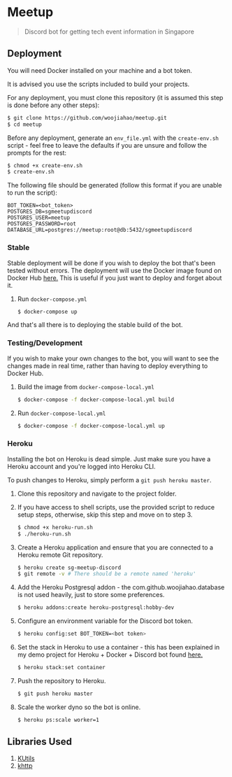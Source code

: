 # Meetup
> Discord bot for getting tech event information in Singapore

## Deployment
You will need Docker installed on your machine and a bot token.

It is advised you use the scripts included to build your projects.

For any deployment, you must clone this repository (it is assumed this step is done before any other steps):

```bash
$ git clone https://github.com/woojiahao/meetup.git
$ cd meetup
```

Before any deployment, generate an `env_file.yml` with the `create-env.sh` script - feel free to leave the defaults if you are unsure and follow the prompts for the rest:

```bash
$ chmod +x create-env.sh
$ create-env.sh
```

The following file should be generated (follow this format if you are unable to run the script):

```
BOT_TOKEN=<bot_token>
POSTGRES_DB=sgmeetupdiscord
POSTGRES_USER=meetup
POSTGRES_PASSWORD=root
DATABASE_URL=postgres://meetup:root@db:5432/sgmeetupdiscord
```

### Stable
Stable deployment will be done if you wish to deploy the bot that's been tested without errors. The deployment will use the Docker image found on Docker Hub [here.](https://hub.docker.com/r/woojiahao/sg-meetup-discord) This is useful if you just want to deploy and forget about it.

1. Run `docker-compose.yml`
   
   ```bash
   $ docker-compose up
   ```

And that's all there is to deploying the stable build of the bot.

### Testing/Development
If you wish to make your own changes to the bot, you will want to see the changes made in real time, rather than having to deploy everything to Docker Hub.

1. Build the image from `docker-compose-local.yml`
   
   ```bash
   $ docker-compose -f docker-compose-local.yml build
   ```

2. Run `docker-compose-local.yml`
   
   ```bash
   $ docker-compose -f docker-compose-local.yml up
   ```

### Heroku
Installing the bot on Heroku is dead simple. Just make sure you have a Heroku account and you're logged into Heroku CLI.

To push changes to Heroku, simply perform a `git push heroku master`. 

1. Clone this repository and navigate to the project folder.
2. If you have access to shell scripts, use the provided script to reduce setup steps, otherwise, skip this step and move on to step 3.
   
   ```bash
   $ chmod +x heroku-run.sh
   $ ./heroku-run.sh
   ```

3. Create a Heroku application and ensure that you are connected to a Heroku remote Git repository.
   
   ```bash
   $ heroku create sg-meetup-discord
   $ git remote -v # There should be a remote named 'heroku'
   ```

4. Add the Heroku Postgresql addon - the com.github.woojiahao.database is not used heavily, just to store some preferences.
   
   ```bash
   $ heroku addons:create heroku-postgresql:hobby-dev
   ```

5. Configure an environment variable for the Discord bot token.
   
   ```bash
   $ heroku config:set BOT_TOKEN=<bot token>
   ```

6. Set the stack in Heroku to use a container - this has been explained in my demo project for Heroku + Docker + Discord bot found [here.](https://github.com/woojiahao/discord-docker)
   
   ```bash
   $ heroku stack:set container
   ```

7. Push the repository to Heroku. 
   
   ```bash
   $ git push heroku master
   ```

8. Scale the worker dyno so the bot is online.
   
   ```bash
   $ heroku ps:scale worker=1
   ```

## Libraries Used
1. [KUtils](https://gitlab.com/Aberrantfox/KUtils)
2. [khttp](https://khttp.readthedocs.io/en/latest/)
